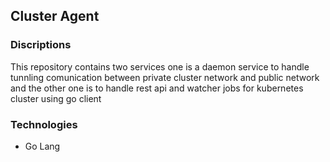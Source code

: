 ## Cluster Agent 
### Discriptions 
This repository contains two services one is a daemon service to handle tunnling comunication between private cluster network and public network and the other one is to handle rest api and watcher jobs for kubernetes cluster using go client 
### Technologies
- Go Lang
